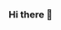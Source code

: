 ### Hi there 👋

<!--
**XavierMFC/XavierMFC** is a ✨ _special_ ✨ repository because its `README.md` (this file) appears on your GitHub profile.

Here are some ideas to get you started:

- 🔭 I’m currently working on a lab
- 🌱 I’m currently learning fundation model in vision

### 🔨 Languages and Tools

<!-- ### Hi there 👋 -->




